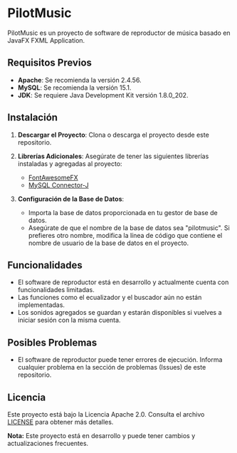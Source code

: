# PilotMusic

PilotMusic es un proyecto de software de reproductor de música basado en JavaFX FXML Application.

## Requisitos Previos

- **Apache**: Se recomienda la versión 2.4.56.
- **MySQL**: Se recomienda la versión 15.1.
- **JDK**: Se requiere Java Development Kit versión 1.8.0_202.

## Instalación

1. **Descargar el Proyecto**: Clona o descarga el proyecto desde este repositorio.

2. **Librerías Adicionales**: Asegúrate de tener las siguientes librerías instaladas y agregadas al proyecto:

   - [FontAwesomeFX](https://jar-download.com/artifacts/de.jensd/fontawesomefx/8.9/source-code)
   - [MySQL Connector-J](https://dev.mysql.com/get/Downloads/Connector-J/mysql-connector-j-8.2.0.zip)

3. **Configuración de la Base de Datos**:

   - Importa la base de datos proporcionada en tu gestor de base de datos.
   - Asegúrate de que el nombre de la base de datos sea "pilotmusic". Si prefieres otro nombre, modifica la línea de código que contiene el nombre de usuario de la base de datos en el proyecto.

## Funcionalidades

- El software de reproductor está en desarrollo y actualmente cuenta con funcionalidades limitadas.
- Las funciones como el ecualizador y el buscador aún no están implementadas.
- Los sonidos agregados se guardan y estarán disponibles si vuelves a iniciar sesión con la misma cuenta.

## Posibles Problemas

- El software de reproductor puede tener errores de ejecución. Informa cualquier problema en la sección de problemas (Issues) de este repositorio.

## Licencia

Este proyecto está bajo la Licencia Apache 2.0. Consulta el archivo [LICENSE](LICENSE) para obtener más detalles.

**Nota:** Este proyecto está en desarrollo y puede tener cambios y actualizaciones frecuentes.
